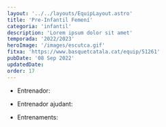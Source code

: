 ```yaml
---
layout: '../../layouts/EquipLayout.astro'
title: 'Pre-Infantil Femení'
categoria: 'infantil'
description: 'Lorem ipsum dolor sit amet'
temporada: '2022/2023'
heroImage: '/images/escutca.gif'
fitxa: 'https://www.basquetcatala.cat/equip/51261'
pubDate: '08 Sep 2022'
updatedDate:
order: 17
---
```


- Entrenador:

- Entrenador ajudant:

- Entrenaments:
